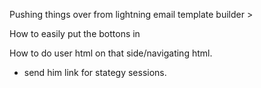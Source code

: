  Pushing things over from lightning email template builder > 

How to easily put the bottons in 

How to do user html on that side/navigating html. 

- send him link for stategy sessions.